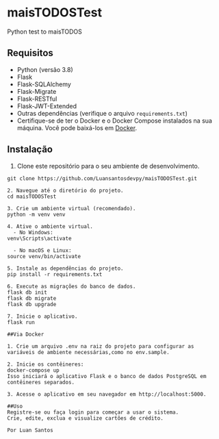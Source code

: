 # maisTODOSTest
Python test to maisTODOS

## Requisitos

- Python (versão 3.8)
- Flask
- Flask-SQLAlchemy
- Flask-Migrate
- Flask-RESTful
- Flask-JWT-Extended
- Outras dependências (verifique o arquivo `requirements.txt`)
- Certifique-se de ter o Docker e o Docker Compose instalados na sua máquina. Você pode baixá-los em [Docker](https://www.docker.com/get-started).

## Instalação

1. Clone este repositório para o seu ambiente de desenvolvimento.

```shell
git clone https://github.com/Luansantosdevpy/maisTODOSTest.git

2. Navegue até o diretório do projeto.
cd maisTODOSTest

3. Crie um ambiente virtual (recomendado).
python -m venv venv

4. Ative o ambiente virtual.
  - No Windows:
venv\Scripts\activate

  - No macOS e Linux:
source venv/bin/activate

5. Instale as dependências do projeto.
pip install -r requirements.txt

6. Execute as migrações do banco de dados.
flask db init
flask db migrate
flask db upgrade

7. Inicie o aplicativo.
flask run

##Via Docker

1. Crie um arquivo .env na raiz do projeto para configurar as variáveis de ambiente necessárias,como no env.sample.

2. Inicie os contêineres:
docker-compose up
Isso iniciará o aplicativo Flask e o banco de dados PostgreSQL em contêineres separados.

3. Acesse o aplicativo em seu navegador em http://localhost:5000.

##Uso
Registre-se ou faça login para começar a usar o sistema.
Crie, edite, exclua e visualize cartões de crédito.

Por Luan Santos


